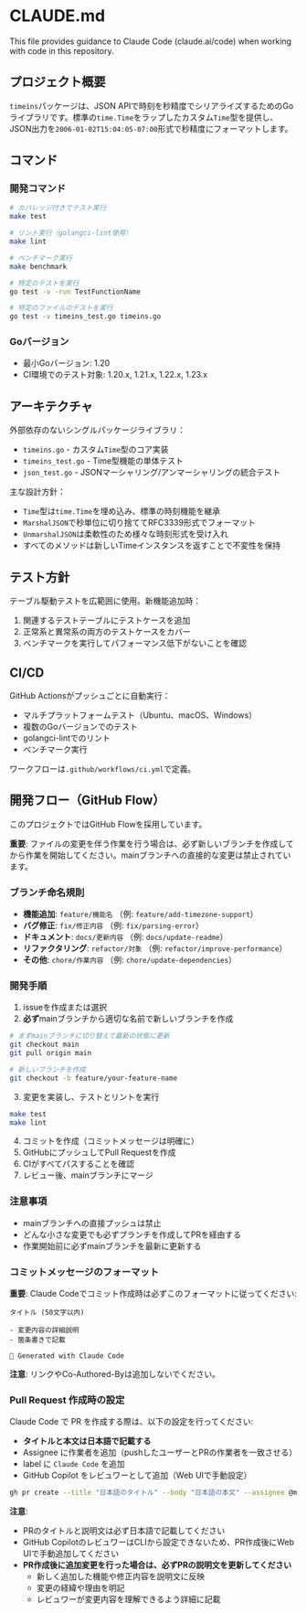 # CLAUDE.md

This file provides guidance to Claude Code (claude.ai/code) when working with code in this repository.

## プロジェクト概要

`timeins`パッケージは、JSON APIで時刻を秒精度でシリアライズするためのGoライブラリです。標準の`time.Time`をラップしたカスタム`Time`型を提供し、JSON出力を`2006-01-02T15:04:05-07:00`形式で秒精度にフォーマットします。

## コマンド

### 開発コマンド
```bash
# カバレッジ付きでテスト実行
make test

# リント実行（golangci-lint使用）
make lint

# ベンチマーク実行
make benchmark

# 特定のテストを実行
go test -v -run TestFunctionName

# 特定のファイルのテストを実行
go test -v timeins_test.go timeins.go
```

### Goバージョン
- 最小Goバージョン: 1.20
- CI環境でのテスト対象: 1.20.x, 1.21.x, 1.22.x, 1.23.x

## アーキテクチャ

外部依存のないシングルパッケージライブラリ：

- `timeins.go` - カスタム`Time`型のコア実装
- `timeins_test.go` - Time型機能の単体テスト
- `json_test.go` - JSONマーシャリング/アンマーシャリングの統合テスト

主な設計方針：
- `Time`型は`time.Time`を埋め込み、標準の時刻機能を継承
- `MarshalJSON`で秒単位に切り捨ててRFC3339形式でフォーマット
- `UnmarshalJSON`は柔軟性のため様々な時刻形式を受け入れ
- すべてのメソッドは新しいTimeインスタンスを返すことで不変性を保持

## テスト方針

テーブル駆動テストを広範囲に使用。新機能追加時：
1. 関連するテストテーブルにテストケースを追加
2. 正常系と異常系の両方のテストケースをカバー
3. ベンチマークを実行してパフォーマンス低下がないことを確認

## CI/CD

GitHub Actionsがプッシュごとに自動実行：
- マルチプラットフォームテスト（Ubuntu、macOS、Windows）
- 複数のGoバージョンでのテスト
- golangci-lintでのリント
- ベンチマーク実行

ワークフローは`.github/workflows/ci.yml`で定義。

## 開発フロー（GitHub Flow）

このプロジェクトではGitHub Flowを採用しています。

**重要**: ファイルの変更を伴う作業を行う場合は、必ず新しいブランチを作成してから作業を開始してください。mainブランチへの直接的な変更は禁止されています。

### ブランチ命名規則
- **機能追加**: `feature/機能名` （例: `feature/add-timezone-support`）
- **バグ修正**: `fix/修正内容` （例: `fix/parsing-error`）
- **ドキュメント**: `docs/更新内容` （例: `docs/update-readme`）
- **リファクタリング**: `refactor/対象` （例: `refactor/improve-performance`）
- **その他**: `chore/作業内容` （例: `chore/update-dependencies`）

### 開発手順
1. issueを作成または選択
2. **必ず**mainブランチから適切な名前で新しいブランチを作成
  ```bash
  # まずmainブランチに切り替えて最新の状態に更新
  git checkout main
  git pull origin main

  # 新しいブランチを作成
  git checkout -b feature/your-feature-name
  ```
3. 変更を実装し、テストとリントを実行
  ```bash
  make test
  make lint
  ```
4. コミットを作成（コミットメッセージは明確に）
5. GitHubにプッシュしてPull Requestを作成
6. CIがすべてパスすることを確認
7. レビュー後、mainブランチにマージ

### 注意事項
- mainブランチへの直接プッシュは禁止
- どんな小さな変更でも必ずブランチを作成してPRを経由する
- 作業開始前に必ずmainブランチを最新に更新する

### コミットメッセージのフォーマット

**重要**: Claude Codeでコミット作成時は必ずこのフォーマットに従ってください:

```
タイトル (50文字以内)

- 変更内容の詳細説明
- 箇条書きで記載

🤖 Generated with Claude Code
```

**注意**: リンクやCo-Authored-Byは追加しないでください。

### Pull Request 作成時の設定

Claude Code で PR を作成する際は、以下の設定を行ってください:

* **タイトルと本文は日本語で記載する**
* Assignee に作業者を追加（pushしたユーザーとPRの作業者を一致させる）
* label に `Claude Code` を追加
* GitHub Copilot をレビュワーとして追加（Web UIで手動設定）

```bash
gh pr create --title "日本語のタイトル" --body "日本語の本文" --assignee @me --label "Claude Code"
```

**注意**:
- PRのタイトルと説明文は必ず日本語で記載してください
- GitHub CopilotのレビュワーはCLIから設定できないため、PR作成後にWeb UIで手動追加してください
- **PR作成後に追加変更を行った場合は、必ずPRの説明文を更新してください**
  - 新しく追加した機能や修正内容を説明文に反映
  - 変更の経緯や理由を明記
  - レビュワーが変更内容を理解できるよう詳細に記載
